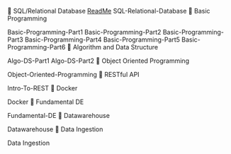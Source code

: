 📓 SQL/Relational Database
[ReadMe]((https://github.com/ALTA-DE2-M-Hauzan-F))
SQL-Relational-Database
📔 Basic Programming

Basic-Programming-Part1
Basic-Programming-Part2
Basic-Programming-Part3
Basic-Programming-Part4
Basic-Programming-Part5
Basic-Programming-Part6
📘 Algorithm and Data Structure

Algo-DS-Part1
Algo-DS-Part2
📗 Object Oriented Programming

Object-Oriented-Programming
📙 RESTful API

Intro-To-REST
📙 Docker

Docker
📙 Fundamental DE

Fundamental-DE
📙 Datawarehouse

Datawarehouse
📙 Data Ingestion

Data Ingestion

